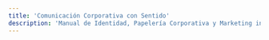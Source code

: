 ```yaml
---
title: 'Comunicación Corporativa con Sentido'
description: 'Manual de Identidad, Papelería Corporativa y Marketing interno.'
---
```


